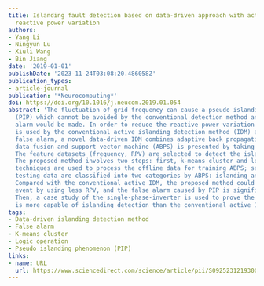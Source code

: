 ```yaml
---
title: Islanding fault detection based on data-driven approach with active developed
  reactive power variation
authors:
- Yang Li
- Ningyun Lu
- Xiuli Wang
- Bin Jiang
date: '2019-01-01'
publishDate: '2023-11-24T03:08:20.486058Z'
publication_types:
- article-journal
publication: '*Neurocomputing*'
doi: https://doi.org/10.1016/j.neucom.2019.01.054
abstract: 'The fluctuation of grid frequency can cause a pseudo islanding phenomenon
  (PIP) which cannot be avoided by the conventional detection method and the false
  alarm would be made. In order to reduce the reactive power variation (RPV) which
  is used by the conventional active islanding detection method (IDM) and avoid the
  false alarm, a novel data-driven IDM combines adaptive back propagation neural network
  data fusion and support vector machine (ABPS) is presented by taking PIP into consideration.
  The feature datasets (frequency, RPV) are selected to detect the islanding event.
  The proposed method involves two steps: first, k-means cluster and logic operation
  techniques are used to process the offline data for training ABPS; second, the online
  testing data are classified into two categories by ABPS: islanding and non-islanding.
  Compared with the conventional active IDM, the proposed method could detect islanding
  event by using less RPV, and the false alarm caused by PIP is significantly avoided.
  Then, a case study of the single-phase-inverter is used to prove the proposed method
  is more capable of islanding detection than the conventional active IDM.'
tags:
- Data-driven islanding detection method
- False alarm
- K-means cluster
- Logic operation
- Pseudo islanding phenomenon (PIP)
links:
- name: URL
  url: https://www.sciencedirect.com/science/article/pii/S0925231219300815
---
```

